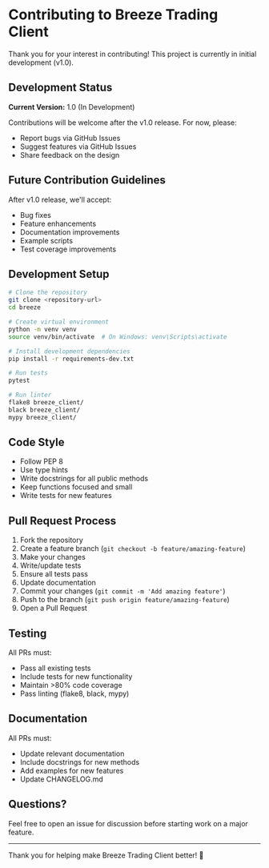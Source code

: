 # Contributing to Breeze Trading Client

Thank you for your interest in contributing! This project is currently in initial development (v1.0).

## Development Status

**Current Version:** 1.0 (In Development)

Contributions will be welcome after the v1.0 release. For now, please:
- Report bugs via GitHub Issues
- Suggest features via GitHub Issues
- Share feedback on the design

## Future Contribution Guidelines

After v1.0 release, we'll accept:
- Bug fixes
- Feature enhancements
- Documentation improvements
- Example scripts
- Test coverage improvements

## Development Setup

```bash
# Clone the repository
git clone <repository-url>
cd breeze

# Create virtual environment
python -m venv venv
source venv/bin/activate  # On Windows: venv\Scripts\activate

# Install development dependencies
pip install -r requirements-dev.txt

# Run tests
pytest

# Run linter
flake8 breeze_client/
black breeze_client/
mypy breeze_client/
```

## Code Style

- Follow PEP 8
- Use type hints
- Write docstrings for all public methods
- Keep functions focused and small
- Write tests for new features

## Pull Request Process

1. Fork the repository
2. Create a feature branch (`git checkout -b feature/amazing-feature`)
3. Make your changes
4. Write/update tests
5. Ensure all tests pass
6. Update documentation
7. Commit your changes (`git commit -m 'Add amazing feature'`)
8. Push to the branch (`git push origin feature/amazing-feature`)
9. Open a Pull Request

## Testing

All PRs must:
- Pass all existing tests
- Include tests for new functionality
- Maintain >80% code coverage
- Pass linting (flake8, black, mypy)

## Documentation

All PRs must:
- Update relevant documentation
- Include docstrings for new methods
- Add examples for new features
- Update CHANGELOG.md

## Questions?

Feel free to open an issue for discussion before starting work on a major feature.

---

Thank you for helping make Breeze Trading Client better! 🚀

